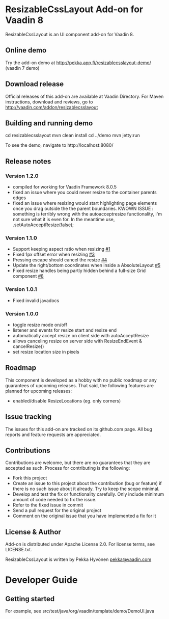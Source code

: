 # ResizableCssLayout Add-on for Vaadin 8

ResizableCssLayout is an UI component add-on for Vaadin 8.


## Online demo

Try the add-on demo at http://pekka.app.fi/resizablecsslayout-demo/ (vaadin 7 demo)

## Download release

Official releases of this add-on are available at Vaadin Directory. For Maven instructions, download and reviews, go to http://vaadin.com/addon/resizablecsslayout

## Building and running demo
cd resizablecsslayout
mvn clean install
cd ../demo
mvn jetty:run

To see the demo, navigate to http://localhost:8080/

 
## Release notes
### Version 1.2.0
- compiled for working for Vaadin Framework 8.0.5 
- fixed an issue where you could never resize to the container parents edges
- fixed an issue where resizing would start highlighting page elements once you drag outside the the parent boundaries.
KWOWN ISSUE : something is terribly wrong with the autoacceptresize functionality, I'm not sure what it is even for. 
 In the meantime use,  .setAutoAcceptResize(false); 

### Version 1.1.0
- Support keeping aspect ratio when resizing <a href="https://github.com/pleku/resizablecsslayout/issues/1">#1</a>
- Fixed 1px offset error when resizing <a href="https://github.com/pleku/resizablecsslayout/issues/3">#3</a>
- Pressing escape should cancel the resize <a href="https://github.com/pleku/resizablecsslayout/issues/4">#4</a>
- Update the right/bottom coordinates when inside a AbsoluteLayout <a href="https://github.com/pleku/resizablecsslayout/issues/5">#5</a>
- Fixed resize handles being partly hidden behind a full-size Grid component <a href="https://github.com/pleku/resizablecsslayout/issues/8">#8</a>

### Version 1.0.1
- Fixed invalid javadocs
	
### Version 1.0.0
- toggle resize mode on/off
- listener and events for resize start and resize end
- automatically accept resize on client side with autoAcceptResize
- allows canceling resize on server side with ResizeEndEvent & cancelResize()
- set resize location size in pixels

## Roadmap

This component is developed as a hobby with no public roadmap or any guarantees of upcoming releases. That said, the following features are planned for upcoming releases:
- enabled/disable ResizeLocations (eg. only corners)

## Issue tracking

The issues for this add-on are tracked on its github.com page. All bug reports and feature requests are appreciated. 

## Contributions

Contributions are welcome, but there are no guarantees that they are accepted as such. Process for contributing is the following:
- Fork this project
- Create an issue to this project about the contribution (bug or feature) if there is no such issue about it already. Try to keep the scope minimal.
- Develop and test the fix or functionality carefully. Only include minimum amount of code needed to fix the issue.
- Refer to the fixed issue in commit
- Send a pull request for the original project
- Comment on the original issue that you have implemented a fix for it

## License & Author

Add-on is distributed under Apache License 2.0. For license terms, see LICENSE.txt.

ResizableCssLayout is written by Pekka Hyvönen pekka@vaadin.com

# Developer Guide

## Getting started

For example, see src/test/java/org/vaadin/template/demo/DemoUI.java
